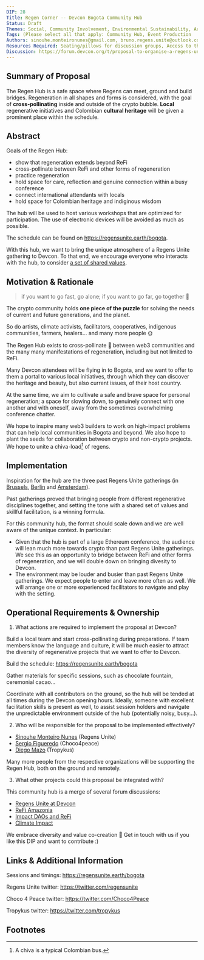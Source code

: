```yaml
---
DIP: 28
Title: Regen Corner -- Devcon Bogota Community Hub
Status: Draft
Themes: Social, Community Involvement, Environmental Sustainability, Art & Beauty
Tags: (Please select all that apply: Community Hub, Event Production
Authors: sinouhe.monteironunes@gmail.com, bruno.regens.unite@outlook.com
Resources Required: Seating/pillows for discussion groups, Access to the venue for session holders, Screen for showing schedule, Screen/tablet for POAP dispenser, Power outlet, Whiteboard or flipchart, Plants
Discussion: https://forum.devcon.org/t/proposal-to-organise-a-regens-unite-gathering-at-devcon/560
---
```


## Summary of Proposal

The Regen Hub is a safe space where Regens can meet, ground and build bridges. Regeneration in all shapes and forms is considered, with the goal of **cross-pollinating** inside and outside of the crypto bubble. **Local** regenerative initiatives and Colombian **cultural heritage** will be given a prominent place within the schedule.


## Abstract

Goals of the Regen Hub:

- show that regeneration extends beyond ReFi
- cross-pollinate between ReFi and other forms of regeneration
- practice regeneration
- hold space for care, reflection and genuine connection within a busy conference
- connect international attendants with locals
- hold space for Colombian heritage and indiginous wisdom

The hub will be used to host various workshops that are optimized for participation. The use of electronic devices will be avoided as much as possible.

The schedule can be found on https://regensunite.earth/bogota.

With this hub, we want to bring the unique atmosphere of a Regens Unite gathering to Devcon.
To that end, we encourage everyone who interacts with the hub, to consider [a set of shared values](https://regensunite.notion.site/For-Session-Holders-Facilitators-71418860ea8146fbbb3a41bc055642ff).


## Motivation & Rationale

> if you want to go fast, go alone; if you want to go far, go together 💚

The crypto community holds **one piece of the puzzle** for solving the needs of current and future generations, and the planet.

So do artists, climate activists, facilitators, cooperatives, indigenous communities, farmers, healers... and many more people 🌞

The Regen Hub exists to cross-pollinate 🐝 between web3 communities and the many many manifestations of regeneration, including but not limited to ReFi.

Many Devcon attendees will be flying in to Bogota, and we want to offer to them a portal to various local initiatives, through which they can discover the heritage and beauty, but also current issues, of their host country.

At the same time, we aim to cultivate a safe and brave space for personal regeneration; a space for slowing down, to genuinely connect with one another and with oneself, away from the sometimes overwhelming conference chatter.

We hope to inspire many web3 builders to work on high-impact problems that can help local communities in Bogota and beyond. We also hope to plant the seeds for collaboration between crypto and non-crypto projects. We hope to unite a chiva-load[^1] of regens.


## Implementation

Inspiration for the hub are the three past Regens Unite gatherings (in [Brussels](https://photos.app.goo.gl/7iYzrXk1JNcHqRLdA), [Berlin](https://photos.app.goo.gl/6R11RhViT7dVNmqPA) and [Amsterdam](https://photos.app.goo.gl/KawxEvHxn7na3U9D8)).

Past gatherings proved that bringing people from different regenerative disciplines together, and setting the tone with a shared set of values and skillful facilitation, is a winning formula.

For this community hub, the format should scale down and we are well aware of the unique context. In particular:

- Given that the hub is part of a large Ethereum conference, the audience will lean much more towards crypto than past Regens Unite gatherings. We see this as an opportunity to bridge between ReFi and other forms of regeneration, and we will double down on bringing divesity to Devcon.
- The environment may be louder and busier than past Regens Unite gatherings. We expect people to enter and leave more often as well. We will arrange one or more experienced facilitators to navigate and play with the setting.


## Operational Requirements & Ownership

1. What actions are required to implement the proposal at Devcon?

Build a local team and start cross-pollinating during preparations. If team members know the language and culture, it will be much easier to attract the diversity of regenerative projects that we want to offer to Devcon.

Build the schedule: https://regensunite.earth/bogota

Gather materials for specific sessions, such as chocolate fountain, ceremonial cacao...

Coordinate with all contributors on the ground, so the hub will be tended at all times during the Devcon opening hours. Ideally, someone with excellent facilitation skills is present as well, to assist session holders and navigate the unpredictable environment outside of the hub (potentially noisy, busy...).


2. Who will be responsible for the proposal to be implemented effectively?

- [Sinouhe Monteiro Nunes](twitter.com/sinomont/) (Regens Unite)
- [Sergio Figueredo](https://twitter.com/Serg4Peace) (Choco4peace)
- [Diego Mazo](https://twitter.com/dmazorosete) (Tropykus)

Many more people from the respective organizations will be supporting the Regen Hub, both on the ground and remotely.

3. What other projects could this proposal be integrated with?

This community hub is a merge of several forum discussions:
- [Regens Unite at Devcon](https://forum.devcon.org/t/proposal-to-organise-a-regens-unite-gathering-at-devcon/560)
- [ReFi Amazonia](https://forum.devcon.org/t/refi-community-hub-refi-amazonia/526)
- [Impact DAOs and ReFi](https://forum.devcon.org/t/impact-daos-and-refi-community-hub/896)
- [Climate Impact](https://forum.devcon.org/t/community-hub-proposal-climate-impact/930)

We embrace diversity and value co-creation 💚 Get in touch with us if you like this DIP and want to contribute :)


## Links & Additional Information

Sessions and timings: https://regensunite.earth/bogota

Regens Unite twitter: https://twitter.com/regensunite

Choco 4 Peace twitter: https://twitter.com/Choco4Peace

Tropykus twitter: https://twitter.com/tropykus


## Footnotes

[^1]: A chiva is a typical Colombian bus.